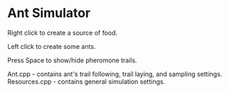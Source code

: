 # Ant Simulator

Right click to create a source of food.

Left click to create some ants.

Press Space to show/hide pheromone trails.

Ant.cpp - contains ant's trail following, trail laying, and sampling settings.
Resources.cpp - contains general simulation settings.
